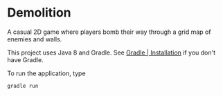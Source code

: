 # Demolition
A casual 2D game where players bomb their way through a grid map of enemies and walls.

This project uses Java 8 and Gradle. See [Gradle | Installation] if you don't have Gradle.

To run the application, type
```
gradle run
```

[Gradle | Installation]: https://gradle.org/install/
